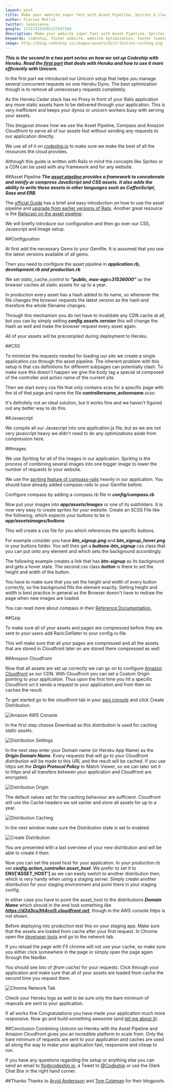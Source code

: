 ```yaml
---
layout: post
title: Make your website super fast with Asset Pipeline, Sprites & Cloudfront
author: Florian Motlik
twitter: leanvienna
google: 115123333592137547204
description: Make your website super fast with Asset Pipeline, Sprites & Cloudfront!
keywords: Codeship, faster website, website optimization, faster loading time, Asset Pipeline, sprites, cloudfront, amazon, get the best out of your website speed, website speed, website load time, faster websites
image: http://blog.codeship.io/images/assets/distribution-caching.png
---
```


***This is the second in a two part series on how we set up Codeship with Heroku. Read the [first part](/2012/05/06/Unicorn-on-Heroku.html) that deals with Heroku and how to use it more efficiently with Unicorn.***

In the first part we introduced our Unicorn setup that helps you manage several concurrent requests on one Heroku Dyno. The best optimization though is to remove all unnecessary requests completely.

As the Heroku Cedar stack has no Proxy in front of your Rails application any more static assets have to be delivered through your application. This is very inefficient and keeps your dynos or unicorn workers busy with serving your assets.

This blogpost shows how we use the Asset Pipeline, Compass and Amazon Cloudfront to serve all of our assets fast without sending any requests to our application directly.

We use all of it on [codeship.io](https://www.codeship.io) to make sure we make the best of all the resources the cloud provides.

Although this guide is written with Rails in mind the concepts like Sprites or a CDN can be used with any framework and for any website.

##Asset Pipeline
***The [asset pipeline](http://guides.rubyonrails.org/asset_pipeline.html) provides a framework to concatenate and minify or compress JavaScript and CSS assets. It also adds the ability to write these assets in other languages such as CoffeeScript, Sass and ERB.***

The [official Guide](http://guides.rubyonrails.org/asset_pipeline.html) has a brief and easy introduction on how to use the asset pipeline and [upgrade from earlier versions of Rails](http://guides.rubyonrails.org/asset_pipeline.html#upgrading-from-old-versions-of-rails). Another great resource is the [Railscast on the asset pipeline](http://railscasts.com/episodes/279-understanding-the-asset-pipeline).

We will briefly introduce our configuration and then go over our CSS, Javascript and Image setup.

##Configuration

At first add the necessary Gems to your Gemfile. It is assumed that you use the latest versions available of all gems.
<script src="https://gist.github.com/2694525.js?file=Gemfile"></script>

Then you need to configure the asset pipeline in ***application.rb, development.rb and production.rb***

<script src="https://gist.github.com/2694525.js?file=application.rb"></script>

We set static_cache_control to ***"public, max-age=31536000"*** so the browser caches all static assets for up to a year.

In production every asset has a hash added to its name, so whenever the file changes the browser requests the latest version as the hash and therefore the whole filename changes.

Through this mechanism you do not have to invalidate any CDN cache at all, but you can by simply setting ***config.assets.version*** this will change the Hash as well and make the browser request every asset again.

<script src="https://gist.github.com/2694525.js?file=development.rb"></script>
<script src="https://gist.github.com/2694525.js?file=production.rb"></script>

All of your assets will be precompiled during deployment to Heroku.

##CSS

To minimize the requests needed for loading our site we create a single application.css through the asset pipeline. The inherent problem with this setup is that css definitions for different subpages can potentially clash. To make sure this doesn't happen we give the body tag a special id composed of the controller and action name of the current site.

<script src="https://gist.github.com/2694525.js?file=application.html.erb"></script>

Then we start every css file that only contains scss for a specific page with the id of that page and name the file **controllername**\_**actionname**.scss:

<script src="https://gist.github.com/2694525.js?file=home_index.scss"></script>

It's definitely not an ideal solution, but it works fine and we haven't figured out any better way to do this.

##Javascript

We compile all our Javascript into one application.js file, but as we are not very javascript heavy we didn't need to do any optimizations aside from compression here.

##Images

We use Spriting for all of the images in our application. Spriting is the process of combining several images into one bigger image to lower the number of requests to your website.

We use the [spriting feature of compass-rails](http://compass-style.org/help/tutorials/spriting/) heavily in our application. You should have already added compass-rails to your Gemfile before.

Configure compass by adding a compass.rb file in ***config/compass.rb***
<script src="https://gist.github.com/2694525.js?file=compass.rb"></script>

Now put your images into ***app/assets/images*** or one of its subfolders.
It is now very easy to create sprites for your website. Create an SCSS File like the following, which expects your buttons to be in ***app/assetsimages/buttons***
<script src="https://gist.github.com/2694525.js?file=buttons.scss"></script>

This will create a css file for you which references the specific buttons.

For example consider you have ***btn\_signup.png*** and ***btn\_signup\_hover.png*** in your buttons folder. You will then get a ***buttons-btn_signup*** css class that you can put onto any element and which sets the background accordingly.

The following example creates a link that has ***btn-signup*** as its background and gets a hover state. The second css class ***button*** is there to set the height and width of the button.
<script src="https://gist.github.com/2694525.js?file=button_example.html.haml"></script>

You have to make sure that you set the height and width of every button correctly, so the background fills the element exactly. Setting height and width is best practice in general as the Browser doesn't have to redraw the page when new images are loaded.

You can read more about compass in their [Reference Documentation.](http://compass-style.org/reference/compass/)

##Gzip

To make sure all of your assets and pages are compressed before they are sent to your users add Rack:Deflater to your config.ru file.
<script src="https://gist.github.com/2694525.js?file=config.ru"></script>

This will make sure that all your pages are compressed and all the assets that are stored in Cloudfront later on are stored there compressed as well.

##Amazon Cloudfront

Now that all assets are set up correctly we can go on to configure [Amazon Cloudfront](http://aws.amazon.com/cloudfront/) as our CDN. With Cloudfront you can set a Custom Origin pointing to your application. Thus upon the first time you hit a specific Cloudfront url it sends a request to your application and from then on caches the result.

To get started go to the cloudfront tab in your [aws console](https://console.aws.amazon.com/cloudfront/home) and click Create Distribution.

![Amazon AWS Console](/images/assets/aws-console.png)

In the first step choose Download as this distribution is used for caching static assets.

![Distribution Settings](/images/assets/distribution-download.png)

In the next step enter your Domain name (or Heroku App Name) as the ***Origin Domain Name***. Every requests that will go to your Cloudfront distribution will be made to this URL and the result will be cached. If you use https set the ***Origin Protocol Policy*** to Match Viewer, so we can later set it to https and all transfers between your application and Cloudfront are encrypted.

![Distribution Origin](/images/assets/distribution-origin.png)

The default values set for the caching behaviour are sufficient. Cloudfront will use the Cache headers we set earlier and store all assets for up to a year.

![Distribution Caching](/images/assets/distribution-caching.png)

In the next window make sure the Distribution state is set to enabled.

![Create Distribution](/images/assets/distribution-create.png)

You are presented with a last overview of your new distribution and will be able to create it then.

Now you can set the asset host for your application. In your production.rb set ***config.action_controller.asset_host***. We prefer to set it to **ENV['ASSET_HOST']** as we can easily switch to another distribution then, which is very handy when using a staging server. Simply create another distribution for your staging environment and point there in your staging config.

In either case you have to point the asset_host to the distributions ***Domain Name*** which should in the end look something like ***https://d2d3cu3tt4cei5.cloudfront.net***, though in the AWS console *https* is not shown.

<script src="https://gist.github.com/2694525.js?file=production.rb"></script>

Before deploying into production test this on your staging app. Make sure that the assets are loaded from cache after your first request. In Chrome open the [developer tools](http://www.chromium.org/devtools) and go to the network tab.

If you reload the page with *F5* chrome will not use your cache, so make sure you either click somewhere in the page or simply open the page again through the NavBar.

You should see lots of *(from cache)* for your requests. Click through your application and make sure that all of your assets are loaded from cache the second time you request them.

![Chrome Network Tab](/images/assets/chrome.png)

Check your Heroku logs as well to be sure only the bare minimum of reqeusts are sent to your application.

If all works fine Congratulations you have made your application much more responsive. Now go and build something awesome (and [tell me about it](mailto:flo@codeship.io)).

##Conclusion
Combining Unicorn on Heroku with the Asset Pipeline and Amazon Cloudfront gives you an incredible platform to scale from. Only the bare minimum of requests are sent to your application and caches are used all along the way to make your application fast, responsive and cheap to run.

If you have any questions regarding the setup or anything else you can send an email to [flo@codeship.io](mailto:flo@codeship.io), a Tweet to [@Codeship](https://twitter.com/#!/codeship) or use the Olark Chat Box in the right hand corner.

##Thanks
Thanks to [Arvid Andersson](http://blog.arvidandersson.se/2011/10/03/how-to-do-the-asset-serving-dance-on-heroku-cedar-with-rails-3-1) and [Tom Coleman](http://bindle.me/blog/index.php/395/caches-cdns-and-heroku-cedar) for their blogposts.